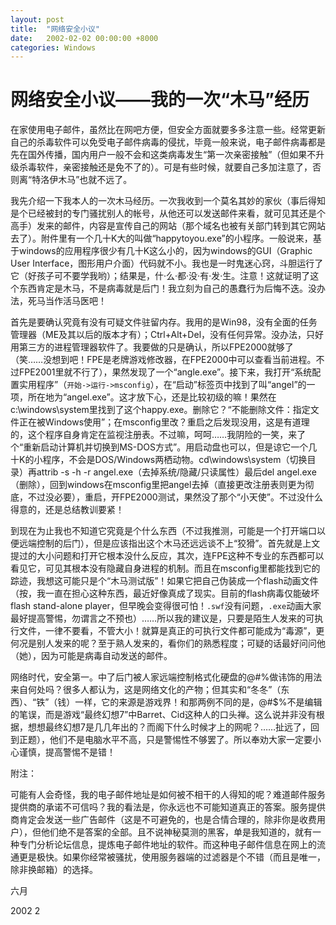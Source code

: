 ```yaml
---
layout: post
title:  "网络安全小议"
date:   2002-02-02 00:00:00 +8000
categories: Windows
---
```


# 网络安全小议——我的一次“木马”经历

在家使用电子邮件，虽然比在网吧方便，但安全方面就要多多注意一些。经常更新自己的杀毒软件可以免受电子邮件病毒的侵扰，毕竟一般来说，电子邮件病毒都是先在国外传播，国内用户一般不会和这类病毒发生“第一次亲密接触”（但如果不升级杀毒软件，亲密接触还是免不了的）。可是有些时候，就要自己多加注意了，否则离“特洛伊木马”也就不远了。

我先介绍一下我本人的一次木马经历。一次我收到一个莫名其妙的家伙（事后得知是个已经被封的专门骚扰别人的帐号，从他还可以发送邮件来看，就可见其还是个高手）发来的邮件，内容是宣传自己的网站（那个域名也被有关部门转到其它网站去了）。附件里有一个几十K大的叫做“happytoyou.exe”的小程序。一般说来，基于windows的应用程序很少有几十K这么小的，因为windows的GUI（Graphic User Interface，图形用户介面）代码就不小。我也是一时鬼迷心窍，斗胆运行了它（好孩子可不要学我哟）；结果是，什·么·都·没·有·发·生。注意！这就证明了这个东西肯定是木马，不是病毒就是后门！我立刻为自己的愚蠢行为后悔不迭。没办法，死马当作活马医吧！

首先是要确认究竟有没有可疑文件驻留内存。我用的是Win98，没有全面的任务管理器（ME及其以后的版本才有）；Ctrl+Alt+Del，没有任何异常。没办法，只好用第三方的进程管理器软件了。我要做的只是确认，所以FPE2000就够了（笑……没想到吧！FPE是老牌游戏修改器，在FPE2000中可以查看当前进程。不过FPE2001里就不行了），果然发现了一个“angle.exe”。接下来，我打开“系统配置实用程序”（`开始->运行->msconfig`），在“启动”标签页中找到了叫“angel”的一项，所在地为“angel.exe”。这才放下心，还是比较初级的嘛！果然在c:\windows\system里找到了这个happy.exe。删除它？“不能删除文件：指定文件正在被Windows使用”；在msconfig里改？重启之后发现没用，这是有道理的，这个程序自身肯定在监视注册表。不过嘛，呵呵……我阴险的一笑，来了个“重新启动计算机并切换到MS-DOS方式”。用启动盘也可以，但是谅它一个几十K的小程序，不会是DOS/Windows两栖动物。cd\windows\system（切换目录）再attrib -s -h -r angel.exe（去掉系统/隐藏/只读属性）最后del angel.exe（删除），回到windows在msconfig里把angel去掉（直接更改注册表则更为彻底，不过没必要），重启，开FPE2000测试，果然没了那个“小天使”。不过没什么得意的，还是总结教训要紧！

到现在为止我也不知道它究竟是个什么东西（不过我推测，可能是一个打开端口以便远端控制的后门），但是应该指出这个木马还远远谈不上“狡猾”。首先就是上文提过的大小问题和打开它根本没什么反应，其次，连FPE这种不专业的东西都可以看见它，可见其根本没有隐藏自身进程的机制。而且在msconfig里都能找到它的踪迹，我想这可能只是个“木马测试版”！如果它把自己伪装成一个flash动画文件（按，我一直在担心这种东西，最近好像真成了现实。目前的flash病毒仅能破坏flash stand-alone player，但早晚会变得很可怕！`.swf`没有问题，`.exe`动画大家最好提高警惕，勿谓言之不预也）……所以我的建议是，只要是陌生人发来的可执行文件，一律不要看，不管大小！就算是真正的可执行文件都可能成为“毒源”，更何况是别人发来的呢？至于熟人发来的，看你们的熟悉程度；可疑的话最好问问他（她），因为可能是病毒自动发送的邮件。

网络时代，安全第一。中了后门被人家远端控制格式化硬盘的@#$%不是没有（又按，插一句不相干的话点缀点缀！大家直到用@#$%做讳饰的用法来自何处吗？很多人都认为，这是网络文化的产物；但其实和“冬冬”（东西）、“铁”（钱）一样，它的来源是游戏界！和那两例不同的是，@#$%不是编辑的笔误，而是游戏“最终幻想7”中Barret、Cid这种人的口头禅。这么说并非没有根据，想想最终幻想7是几几年出的？而阁下什么时候才上的网呢？……扯远了，回到正题），他们不是电脑水平不高，只是警惕性不够罢了。所以奉劝大家一定要小心谨慎，提高警惕不是错！

附注：

可能有人会奇怪，我的电子邮件地址是如何被不相干的人得知的呢？难道邮件服务提供商的承诺不可信吗？我的看法是，你永远也不可能知道真正的答案。服务提供商肯定会发送一些广告邮件（这是不可避免的，也是合情合理的，除非你是收费用户），但他们绝不是答案的全部。且不说神秘莫测的黑客，单是我知道的，就有一种专门分析论坛信息，提炼电子邮件地址的软件。而这种电子邮件信息在网上的流通更是极快。如果你经常被骚扰，使用服务器端的过滤器是个不错（而且是唯一，除非换邮箱）的选择。



六月

2002 2